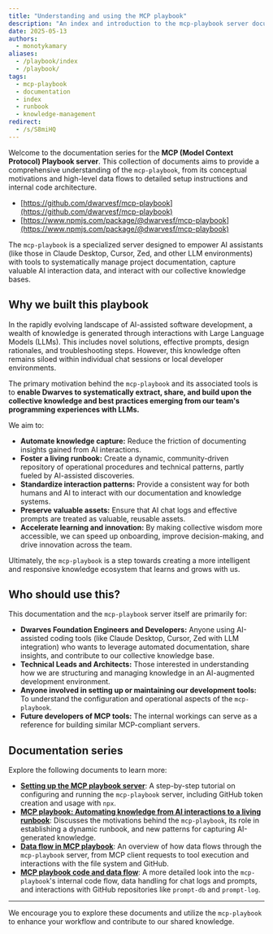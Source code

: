 ```yaml
---
title: "Understanding and using the MCP playbook"
description: "An index and introduction to the mcp-playbook server documentation series, covering its purpose, setup, and operational flows."
date: 2025-05-13
authors:
  - monotykamary
aliases:
  - /playbook/index
  - /playbook/
tags:
  - mcp-playbook
  - documentation
  - index
  - runbook
  - knowledge-management
redirect:
  - /s/S8miHQ
---
```


Welcome to the documentation series for the **MCP (Model Context Protocol) Playbook server**. This collection of documents aims to provide a comprehensive understanding of the `mcp-playbook`, from its conceptual motivations and high-level data flows to detailed setup instructions and internal code architecture.

- [https://github.com/dwarvesf/mcp-playbook](https://github.com/dwarvesf/mcp-playbook)
- [https://www.npmjs.com/package/@dwarvesf/mcp-playbook](https://www.npmjs.com/package/@dwarvesf/mcp-playbook)

The `mcp-playbook` is a specialized server designed to empower AI assistants (like those in Claude Desktop, Cursor, Zed, and other LLM environments) with tools to systematically manage project documentation, capture valuable AI interaction data, and interact with our collective knowledge bases.

## Why we built this playbook

In the rapidly evolving landscape of AI-assisted software development, a wealth of knowledge is generated through interactions with Large Language Models (LLMs). This includes novel solutions, effective prompts, design rationales, and troubleshooting steps. However, this knowledge often remains siloed within individual chat sessions or local developer environments.

The primary motivation behind the `mcp-playbook` and its associated tools is to **enable Dwarves to systematically extract, share, and build upon the collective knowledge and best practices emerging from our team's programming experiences with LLMs.**

We aim to:
*   **Automate knowledge capture:** Reduce the friction of documenting insights gained from AI interactions.
*   **Foster a living runbook:** Create a dynamic, community-driven repository of operational procedures and technical patterns, partly fueled by AI-assisted discoveries.
*   **Standardize interaction patterns:** Provide a consistent way for both humans and AI to interact with our documentation and knowledge systems.
*   **Preserve valuable assets:** Ensure that AI chat logs and effective prompts are treated as valuable, reusable assets.
*   **Accelerate learning and innovation:** By making collective wisdom more accessible, we can speed up onboarding, improve decision-making, and drive innovation across the team.

Ultimately, the `mcp-playbook` is a step towards creating a more intelligent and responsive knowledge ecosystem that learns and grows with us.

## Who should use this?

This documentation and the `mcp-playbook` server itself are primarily for:

*   **Dwarves Foundation Engineers and Developers:** Anyone using AI-assisted coding tools (like Claude Desktop, Cursor, Zed with LLM integration) who wants to leverage automated documentation, share insights, and contribute to our collective knowledge base.
*   **Technical Leads and Architects:** Those interested in understanding how we are structuring and managing knowledge in an AI-augmented development environment.
*   **Anyone involved in setting up or maintaining our development tools:** To understand the configuration and operational aspects of the `mcp-playbook`.
*   **Future developers of MCP tools:** The internal workings can serve as a reference for building similar MCP-compliant servers.

## Documentation series

Explore the following documents to learn more:

*   **[Setting up the MCP playbook server](./setup.md)**: A step-by-step tutorial on configuring and running the `mcp-playbook` server, including GitHub token creation and usage with `npx`.
*   **[MCP playbook: Automating knowledge from AI interactions to a living runbook](./automating-knowledge.md)**: Discusses the motivations behind the `mcp-playbook`, its role in establishing a dynamic runbook, and new patterns for capturing AI-generated knowledge.
*   **[Data flow in MCP playbook](./data-flow.md)**: An overview of how data flows through the `mcp-playbook` server, from MCP client requests to tool execution and interactions with the file system and GitHub.
*   **[MCP playbook code and data flow](./code-flow.md)**: A more detailed look into the `mcp-playbook`'s internal code flow, data handling for chat logs and prompts, and interactions with GitHub repositories like `prompt-db` and `prompt-log`.

---

We encourage you to explore these documents and utilize the `mcp-playbook` to enhance your workflow and contribute to our shared knowledge.
